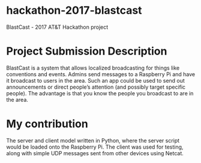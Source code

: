 # hackathon-2017-blastcast
BlastCast - 2017 AT&amp;T Hackathon project

# Project Submission Description
BlastCast is a system that allows localized broadcasting for things like conventions and events. Admins send messages to a Raspberry Pi and have it broadcast to users in the area. Such an app could be used to send out announcements or direct people’s attention (and possibly target specific people). The advantage is that you know the people you broadcast to are in the area.

# My contribution
The server and client model written in Python, where the server script would be loaded onto the Raspberry Pi. The client was used for testing, along with simple UDP messages sent from other devices using Netcat.
